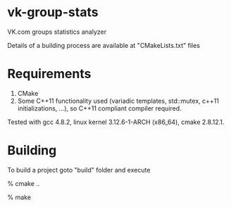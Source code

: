 vk-group-stats
=============

VK.com groups statistics analyzer

Details of a building process are available at "CMakeLists.txt" files


Requirements
=============

1. CMake
2. Some C++11 functionality used (variadic templates, std::mutex, c++11 initializations, ...), so C++11 compliant compiler required.

Tested with gcc 4.8.2, linux kernel 3.12.6-1-ARCH (x86_64), cmake 2.8.12.1.


Building
=============

To build a project goto "build" folder and execute

% cmake ..

% make

